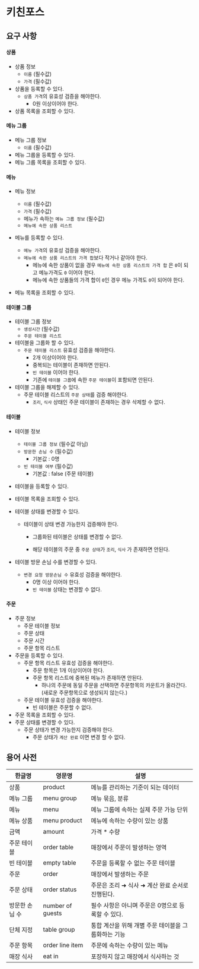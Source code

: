 # 키친포스

## 요구 사항

#### 상품

- 상품 정보
    - ```이름``` (필수값)
    - ```가격``` (필수값)
- 상품을 등록할 수 있다.
    - ```상품 가격```의 유효성 검증을 해야한다.
        - 0원 이상이어야 한다.
- 상품 목록을 조회할 수 있다.

#### 메뉴 그룹

- 메뉴 그룹 정보
    - ```이름``` (필수값)
- 메뉴 그룹을 등록할 수 있다.
- 메뉴 그룹 목록을 조회할 수 있다.

#### 메뉴

- 메뉴 정보
    - ```이름``` (필수값)
    - ```가격``` (필수값)
    - 메뉴가 속하는 ```메뉴 그룹 정보``` (필수값)
    - ```메뉴에 속한 상품 리스트```
- 메뉴를 등록할 수 있다.
    - ```메뉴 가격```의 유효성 검증을 해야한다.
    - ```메뉴에 속한 상품 리스트의 가격 합```보다 작거나 같아야 한다.
        - 메뉴에 속한 상품이 없을 경우 ```메뉴에 속한 상품 리스트의 가격 합``` 은 ```0```이 되고 메뉴가격도 ```0``` 이어야 한다.
        - 메뉴에 속한 상품들의 가격 합이 ```0```인 경우 메뉴 가격도 ```0```이 되어야 한다.

- 메뉴 목록을 조회할 수 있다.

#### 테이블 그룹

- 테이블 그룹 정보
    - ```생성시간``` (필수값)
    - ```주문 테이블 리스트```
- 테이블을 그룹화 할 수 있다.
    - ```주문 테이블 리스트``` 유효성 검증을 해야한다.
        - 2개 이상이어야 한다.
        - 중복되는 테이블이 존재하면 안된다.
        - ```빈 테이블``` 이어야 한다.
        - 기존에 ```테이블 그룹```에 속한 ```주문 테이블```이 포함되면 안된다.
- 테이블 그룹을 해제할 수 있다.
    - 주문 테이블 리스트의  ```주문 상태```를 검증 해야한다.
        - ```조리```, ```식사``` 상태인 주문 테이블이 존재하는 경우 삭제할 수 없다.

#### 테이블

- 테이블 정보
    - ```테이블 그룹 정보``` (필수값 아님)
    - ```방문한 손님 수```  (필수값)
        - 기본값 : 0명
    - ```빈 테이블 여부``` (필수값)
        - 기본값 : false (주문 테이블)

- 테이블을 등록할 수 있다.

- 테이블 목록을 조회할 수 있다.

- 테이블 상태를 변경할 수 있다.

    - 테이블이 상태 변경 가능한지 검증해야 한다.

        - 그룹화된 테이블은 상태를 변경할 수 없다.

        - 해당 테이블의 주문 중 ```주문 상태```가 ```조리```, ```식사``` 가 존재하면 안된다.

- 테이블 방문 손님 수를 변경할 수 있다.

    - ```변경 요청 방문손님 수``` 유효성 검증을 해야한다.
        - 0명 이상 이어야 한다.
        - ```빈 테이블``` 상태는 변경할 수 없다.

#### 주문

- 주문 정보
    - 주문 테이블 정보
    - 주문 상태
    - 주문 시간
    - 주문 항목 리스트
- 주문을 등록할 수 있다.
    - 주문 항목 리스트 유효성 검증을 해야한다.
        - 주문 항목은 1개 이상이어야 한다.
        - 주문 항목 리스트에 중복된 메뉴가 존재하면 안된다.
            - 하나의 주문에 동일 주문을 선택하면 주문항목의 카운트가 올라간다.(새로운 주문항목으로 생성되지 않는다.)
    - 주문 테이블 유효성 검증을 해야한다.
        - 빈 테이블은 주문할 수 없다.
- 주문 목록을 조회할 수 있다.
- 주문 상태를 변경할 수 있다.
    - 주문 상태가 변경 가능한지 검증해야 한다.
        - 주문 상태가 ```계산 완료``` 이면 변경 할 수 없다.

## 용어 사전

| 한글명 | 영문명 | 설명 |
| --- | --- | --- |
| 상품 | product | 메뉴를 관리하는 기준이 되는 데이터 |
| 메뉴 그룹 | menu group | 메뉴 묶음, 분류 |
| 메뉴 | menu | 메뉴 그룹에 속하는 실제 주문 가능 단위 |
| 메뉴 상품 | menu product | 메뉴에 속하는 수량이 있는 상품 |
| 금액 | amount | 가격 * 수량 |
| 주문 테이블 | order table | 매장에서 주문이 발생하는 영역 |
| 빈 테이블 | empty table | 주문을 등록할 수 없는 주문 테이블 |
| 주문 | order | 매장에서 발생하는 주문 |
| 주문 상태 | order status | 주문은 조리 ➜ 식사 ➜ 계산 완료 순서로 진행된다. |
| 방문한 손님 수 | number of guests | 필수 사항은 아니며 주문은 0명으로 등록할 수 있다. |
| 단체 지정 | table group | 통합 계산을 위해 개별 주문 테이블을 그룹화하는 기능 |
| 주문 항목 | order line item | 주문에 속하는 수량이 있는 메뉴 |
| 매장 식사 | eat in | 포장하지 않고 매장에서 식사하는 것 |
